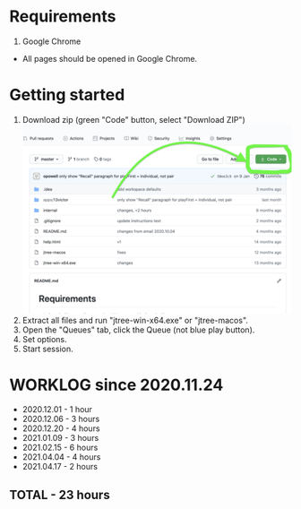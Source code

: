 # Requirements
1. Google Chrome
- All pages should be opened in Google Chrome.

# Getting started

1. Download zip (green "Code" button, select "Download ZIP")
   ![Press green button to download code](code.png)
2. Extract all files and run "jtree-win-x64.exe" or "jtree-macos".
3. Open the "Queues" tab, click the Queue (not blue play button).
4. Set options.
5. Start session.

# WORKLOG since 2020.11.24
* 2020.12.01 - 1 hour
* 2020.12.06 - 3 hours
* 2020.12.20 - 4 hours
* 2021.01.09 - 3 hours
* 2021.02.15 - 6 hours
* 2021.04.04 - 4 hours
* 2021.04.17 - 2 hours
## TOTAL - 23 hours